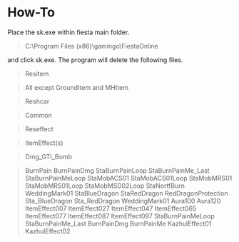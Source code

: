 # How-To
Place the sk.exe within fiesta main folder. 

> C:\Program Files (x86)\gamingo\FiestaOnline

and click sk.exe. The program will delete the following files.

> Resitem

> All except GroundItem and MHItem

> Reshcar

> Common

> Reseffect

> ItemEffect(s)

> Dmg_GTI_Bomb

> BurnPain
> BurnPainDmg
> StaBurnPainLoop
> StaBurnPainMe_Last
> StaBurnPainMeLoop
> StaMobACS01
> StaMobACS01Loop
> StaMobMRS01
> StaMobMRS01Loop
> StaMobMSD02Loop
> StaNortfBurn
> WeddingMark01
> StaBlueDragon
> StaRedDragon
> RedDragonProtection
> Sta_BlueDragon
> Sta_RedDragon
> WeddingMark01
> Aura100
> Aura120
> ItemEffect007
> ItemEffect027
> ItemEffect047
> ItemEffect065
> ItemEffect077
> ItemEffect087
> ItemEffect097
> StaBurnPainMeLoop
> StaBurnPainMe_Last
> BurnPainDmg
> BurnPainMe
> KazhulEffect01
> KazhulEffect02

